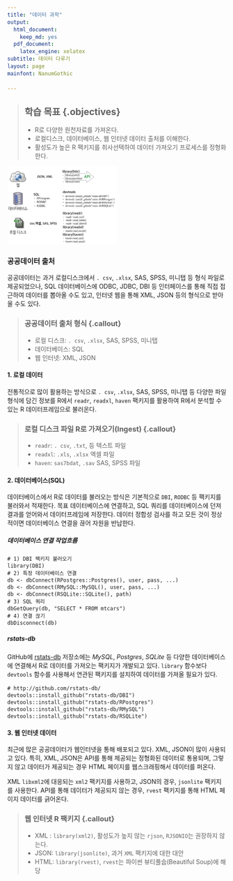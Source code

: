 ```yaml
---
title: "데이터 과학"
output:
  html_document: 
    keep_md: yes
  pdf_document:
    latex_engine: xelatex
subtitle: 데이터 다루기
layout: page
mainfont: NanumGothic

---
```




> ## 학습 목표 {.objectives}
>
> * R로 다양한 원천자료를 가져온다.
> * 로컬디스크, 데이터베이스, 웹 인터넷 데이터 출처를 이해한다.
> * 활성도가 높은 R 팩키지를 취사선택하여 데이터 가져오기 프로세스를 정형화한다. 



<img src="fig/rstudio-data-import.png" alt="RStuio 데이터 가져오기" width="50%" />


### 공공데이터 출처

공공데이터는 과거 로컬디스크에서 `. csv`, `.xlsx`, SAS, SPSS, 미니탭 등 형식 파일로 제공되었으나, SQL 데이터베이스에
ODBC, JDBC, DBI 등 인터페이스를 통해 직접 접근하여 데이터를 뽑아올 수도 있고,
인터넷 웹을 통해 XML, JSON 등의 형식으로 받아올 수도 있다.


> ### 공공데이터 출처 형식 {.callout}
> 
> - 로컬 디스크: `. csv`, `.xlsx`, SAS, SPSS, 미니탭
> - 데이터베이스: SQL
> - 웹 인터넷: XML, JSON

#### 1. 로컬 데이터

전통적으로 많이 활용하는 방식으로 `. csv`, `.xlsx`, SAS, SPSS, 미니탭 등 다양한 파일 형식에 담긴 정보를 R에서 `readr`, `readxl`, `haven`
팩키지를 활용하여 R에서 분석할 수 있는 R 데이터프레임으로 불러온다. 


> ### 로컬 디스크 파일 R로 가져오기(Ingest) {.callout}
> 
> - `readr`: `. csv`, `.txt`, 등 텍스트 파일
> - `readxl`:  `.xls`, `.xlsx` 엑셀 파일
> - `haven`: `sas7bdat`, `.sav` SAS, SPSS 파일

#### 2. 데이터베이스(SQL)

데이터베이스에서 R로 데이터를 불러오는 방식은 기본적으로 `DBI`, `RODBC` 등 팩키지를 불러와서 적재한다.
목표 데이터베이스에 연결하고, SQL 쿼리를 데이터베이스에 던져 결과를 얻어와서 데이터프레임에 저장한다.
데이터 정합성 검사를 하고 모든 것이 정상적이면 데이터베이스 연결을 끊어 자원을 반납한다.

##### 데이터베이스 연결 작업흐름


~~~{.r}
# 1) DBI 팩키지 불러오기
library(DBI)
# 2) 특정 데이터베이스 연결
db <- dbConnect(RPostgres::Postgres(), user, pass, ...)
db <- dbConnect(RMySQL::MySQL(), user, pass, ...)
db <- dbConnect(RSQLite::SQLite(), path)
# 3) SQL 쿼리
dbGetQuery(db, "SELECT * FROM mtcars")
# 4) 연결 끊기
dbDisconnect(db)
~~~

##### rstats-db

GitHub에 [rstats-db](http://github.com/rstats-db/) 저장소에는 *MySQL*, *Postgres*, *SQLite* 등
다양한 데이터베이스에 연결해서 R로 데이터를 가져오는 팩키지가 개발되고 있다.
`library` 함수보다 `devtools` 함수를 사용해서 연관된 팩키지를 설치하여 데이터를 가져올 필요가 있다.



~~~{.r}
# http://github.com/rstats-db/
devtools::install_github("rstats-db/DBI")
devtools::install_github("rstats-db/RPostgres")
devtools::install_github("rstats-db/RMySQL")
devtools::install_github("rstats-db/RSQLite")
~~~


#### 3. 웹 인터넷 데이터

최근에 많은 공공데이터가 웹인터넷을 통해 배포되고 있다. XML, JSON이 많이 사용되고 있다.
특히, XML, JSON은 API를 통해 제공되는 정형화된 데이터로 통용되며, 그렇지 않고 데이터가 제공되는 경우
HTML 페이지를 웹스크래핑해서 데이터를 퍼온다.

XML `libxml2`에 대응되는 `xml2` 팩키지를 사용하고, JSON의 경우, `jsonlite` 팩키지를 사용한다.
API를 통해 데이터가 제공되지 않는 경우, `rvest` 팩키지를 통해 HTML 페이지 데이터를 긁어온다.

> ### 웹 인터넷 R 팩키지 {.callout}
> 
> - XML : `library(xml2)`, 활성도가 높지 않는 `rjson`, `RJSONIO`는 권장하지 않는다.
> - JSON: `library(jsonlite)`, 과거 `XML` 팩키지에 대한 대안
> - HTML: `library(rvest)`, `rvest`는 파이썬 뷰티풀숩(Beautiful Soup)에 해당

